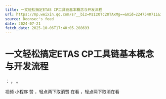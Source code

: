```yaml
---
title: 一文轻松搞定ETAS CP工具链基本概念与开发流程
url: https://mp.weixin.qq.com/s?__biz=MzIzOTc2OTAxMg==&mid=2247540711&idx=1&sn=31fffa1882977b02622ccabbd25ed23d
source: Doonsec's feed
date: 2024-07-21
fetch_date: 2025-10-06T17:40:05.208693
---
```


# 一文轻松搞定ETAS CP工具链基本概念与开发流程

：
，
。

视频
小程序
赞
，轻点两下取消赞
在看
，轻点两下取消在看